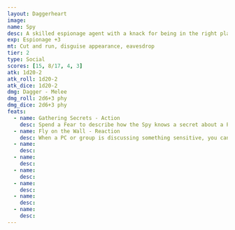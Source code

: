 ```yaml
---
layout: Daggerheart
image:
name: Spy
desc: A skilled espionage agent with a knack for being in the right place to overhear secrets.
exp: Espionage +3
mt: Cut and run, disguise appearance, eavesdrop
tier: 2
type: Social
scores: [15, 8/17, 4, 3]
atk: 1d20-2
atk_roll: 1d20-2
atk_dice: 1d20-2
dmg: Dagger - Melee
dmg_roll: 2d6+3 phy
dmg_dice: 2d6+3 phy
feats:
  - name: Gathering Secrets - Action
    desc: Spend a Fear to describe how the Spy knows a secret about a PC in the scene.
  - name: Fly on the Wall - Reaction
    desc: When a PC or group is discussing something sensitive, you can mark a Stress to reveal that the Spy is present in the scene, observing them. If the Spy escapes the scene to report their findings, you gain 1d4 Fear.
  - name: 
    desc: 
  - name: 
    desc: 
  - name: 
    desc: 
  - name: 
    desc: 
  - name: 
    desc: 
  - name: 
    desc: 
---
```

